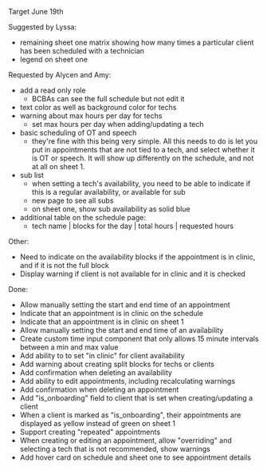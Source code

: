 Target June 19th

Suggested by Lyssa:

- remaining sheet one matrix showing how many times a particular client has been scheduled with a technician
- legend on sheet one

Requested by Alycen and Amy:

- add a read only role
  - BCBAs can see the full schedule but not edit it
- text color as well as background color for techs
- warning about max hours per day for techs
  - set max hours per day when adding/updating a tech
- basic scheduling of OT and speech
  - they're fine with this being very simple. All this needs to do is let you put in appointments that are not tied to a tech, and select
    whether it is OT or speech. It will show up differently on the schedule, and not at all on sheet 1.
- sub list
  - when setting a tech's availability, you need to be able to indicate if this is a regular availability, or available for sub
  - new page to see all subs
  - on sheet one, show sub availability as solid blue
- additional table on the schedule page:
  - tech name | blocks for the day | total hours | requested hours

Other:

- Need to indicate on the availability blocks if the appointment is in clinic, and if it is not the full block
- Display warning if client is not available for in clinic and it is checked

Done:

- Allow manually setting the start and end time of an appointment
- Indicate that an appointment is in clinic on the schedule
- Indicate that an appointment is in clinic on sheet 1
- Allow manually setting the start and end time of an availability
- Create custom time input component that only allows 15 minute intervals between a min and max value
- Add ability to to set "in clinic" for client availability
- Add warning about creating split blocks for techs or clients
- Add confirmation when deleting an availability
- Add ability to edit appointments, including recalculating warnings
- Add confirmation when deleting an appointment
- Add "is_onboarding" field to client that is set when creating/updating a client
- When a client is marked as "is_onboarding", their appointments are displayed as yellow instead of green on sheet 1
- Support creating "repeated" appointments
- When creating or editing an appointment, allow "overriding" and selecting a tech that is not recommended, show warnings
- Add hover card on schedule and sheet one to see appointment details
